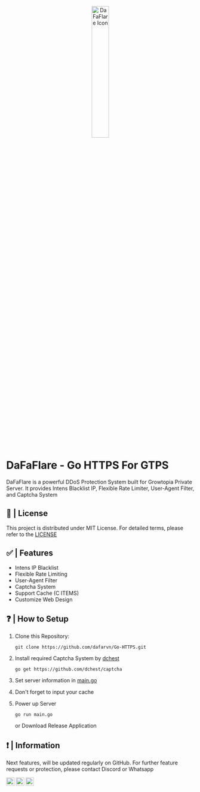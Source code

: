 <div id="top"</div>
<div align="center" ><img width="30%" alt="DaFaFlare Icon" src="https://i.ibb.co.com/VJTL6Zz/favicon.png"></div>

# DaFaFlare - Go HTTPS For GTPS

DaFaFlare is a powerful DDoS Protection System built for Growtopia Private Server. It provides Intens Blacklist IP, Flexible Rate Limiter, User-Agent Filter, and Captcha System

## 🧾 | License
This project is distributed under MIT License. For detailed terms, please refer to the [LICENSE](LICENSE)

## ✅ | Features
- Intens IP Blacklist
- Flexible Rate Limiting
- User-Agent Filter
- Captcha System
- Support Cache (C ITEMS)
- Customize Web Design

## ❓ | How to Setup
1. Clone this Repository:
   ```
   git clone https://github.com/dafarvn/Go-HTTPS.git
   ```
   
2. Install required Captcha System by [dchest](https://github.com/dchest)
   ```
   go get https://github.com/dchest/captcha
   ```
   
3. Set server information in [main.go](https://github.com/dafarvn/Go-HTTPS/blob/main/main.go#L163)
   
4. Don't forget to input your cache
   
5. Power up Server
   ```
   go run main.go
   ```
   or Download Release Application
   

## ❗ | Information
Next features, will be updated regularly on GitHub. For further feature requests or protection, please contact Discord or Whatsapp

<a href="https://github.com/dafarvn"><img alt="Link to my GitHub" src="https://img.shields.io/github/followers/dafarvn?style=for-the-badge&color=181717&logo=github&logoColor=181717&label=@dafarvn" height="22px"></a>
<a href="https://discord.com/channels/@me/1136638093101891665"><img alt="link to my Discord" src="https://img.shields.io/static/v1?label&message=dfarvn&color=000000&style=for-the-badge&logo=discord" height="22px"/></a>
<a href="https://wa.me/+6285175265241"><img alt="Link to my Whatsapp" src="https://img.shields.io/static/v1?label&message=DaFa Rizki Revansyah&color=000000&style=for-the-badge&logo=whatsapp" height="22px"/></a>
